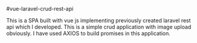 #vue-laravel-crud-rest-api

This is a SPA built with vue js implementing previously created laravel rest api which I developed. This is a simple crud application with image upload obviously.
I have used AXIOS to build promises in this application.
